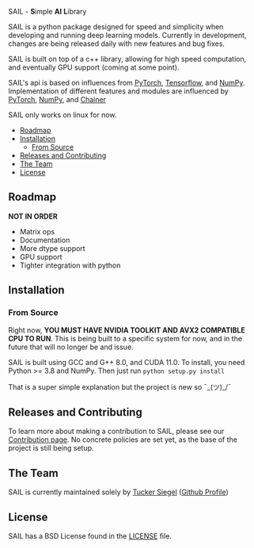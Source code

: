 SAIL - **S**imple **AI** **L**ibrary


SAIL is a python package designed for speed and simplicity when developing and running deep learning models. Currently in development, changes are being released daily with new features and bug fixes.

SAIL is built on top of a c++ library, allowing for high speed computation, and eventually GPU support (coming at some point).

SAIL's api is based on influences from [PyTorch](https://github.com/pytorch/pytorch), [Tensorflow](https://github.com/tensorflow/tensorflow), and [NumPy](https://github.com/numpy/numpy). Implementation of different features and modules are influenced by [PyTorch](https://github.com/pytorch/pytorch), [NumPy](https://github.com/numpy/numpy), and [Chainer](https://github.com/chainer/chainer)

SAIL only works on linux for now.

<!-- toc -->
- [Roadmap](#roadmap)
- [Installation](#installation)
  - [From Source](#from-source)
- [Releases and Contributing](#releases-and-contributing)
- [The Team](#the-team)
- [License](#license)

<!-- tocstop -->
## Roadmap
**NOT IN ORDER**
 - Matrix ops
 - Documentation
 - More dtype support
 - GPU support
 - Tighter integration with python

## Installation

### From Source

Right now, **YOU MUST HAVE NVIDIA TOOLKIT AND AVX2 COMPATIBLE CPU TO RUN**. This is being built to a specific system for now, and in the future that will no longer be and issue.

SAIL is built using GCC and G++ 8.0, and CUDA 11.0. To install, you need Python >= 3.8 and NumPy.  Then just run 
`python setup.py install`

That is a super simple explanation but the project is new so  ¯\_(ツ)_/¯

## Releases and Contributing

To learn more about making a contribution to SAIL, please see our [Contribution page](CONTRIBUTING.md). No concrete policies are set yet, as the base of the project is still being setup.

## The Team

SAIL is currently maintained solely by [Tucker Siegel](https://linkedin.com/in/tucker-siegel) ([Github Profile](https://github.com/tgs266/))

## License

SAIL has a BSD License found in the [LICENSE](LICENSE) file.
